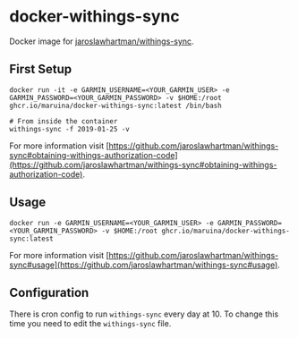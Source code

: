 # docker-withings-sync

Docker image for [jaroslawhartman/withings-sync](https://github.com/jaroslawhartman/withings-sync).

## First Setup

```console
docker run -it -e GARMIN_USERNAME=<YOUR_GARMIN_USER> -e GARMIN_PASSWORD=<YOUR_GARMIN_PASSWORD> -v $HOME:/root ghcr.io/maruina/docker-withings-sync:latest /bin/bash

# From inside the container
withings-sync -f 2019-01-25 -v
```

For more information visit [https://github.com/jaroslawhartman/withings-sync#obtaining-withings-authorization-code](https://github.com/jaroslawhartman/withings-sync#obtaining-withings-authorization-code).

## Usage

```console
docker run -e GARMIN_USERNAME=<YOUR_GARMIN_USER> -e GARMIN_PASSWORD=<YOUR_GARMIN_PASSWORD> -v $HOME:/root ghcr.io/maruina/docker-withings-sync:latest
```

For more information visit [https://github.com/jaroslawhartman/withings-sync#usage](https://github.com/jaroslawhartman/withings-sync#usage).

## Configuration

There is cron config to run `withings-sync` every day at 10.
To change this time you need to edit the `withings-sync` file.
